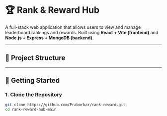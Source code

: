 # 🏆 Rank & Reward Hub

A full-stack web application that allows users to view and manage leaderboard rankings and rewards. Built using **React + Vite (frontend)** and **Node.js + Express + MongoDB (backend)**.

---

## 📁 Project Structure


---

## 🚀 Getting Started

### 1. Clone the Repository

```bash
git clone https://github.com/Praborkar/rank-reward.git
cd rank-reward-hub-main

